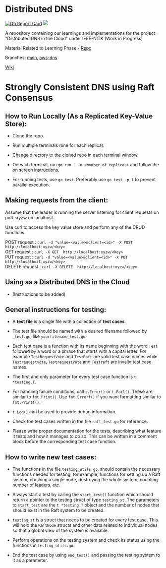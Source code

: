 # Distributed DNS

[![Go Report Card](https://goreportcard.com/badge/github.com/krithikvaidya/distributed-dns)](https://goreportcard.com/report/github.com/krithikvaidya/distributed-dns)
[![](https://godoc.org/github.com/krithikvaidya/distributed-dns?status.svg)](https://godoc.org/github.com/krithikvaidya/distributed-dns)

A repository containing our learnings and implementations for the project "Distributed DNS in the Cloud" under IEEE-NITK (Work in Progress)

Material Related to Learning Phase - [Repo](https://github.com/krithikvaidya/distdns-learning)

Branches: [main](https://github.com/krithikvaidya/distributed-dns), [aws-dns](https://github.com/krithikvaidya/distributed-dns/tree/aws-dns)

[Wiki](https://github.com/krithikvaidya/distributed-dns/wiki)

# Strongly Consistent DNS using Raft Consensus

## How to Run Locally (As a Replicated Key-Value Store):

- Clone the repo.

- Run multiple terminals (one for each replica).

- Change directory to the cloned repo in each terminal window.

- On each terminal, run ```go run . -n <number_of_replicas>``` and follow the on screen instructions.

- For running tests, use ```go test```. Preferably use ```go test -p 1``` to prevent parallel execution.

## Making requests from the client:

Assume that the leader is running the server listening for client requests on port :xyzw on localhost.

Use curl to access the key value store and perform any of the CRUD functions<br>

POST request : ```curl -d "value=<value>&client=<id>" -X POST http://localhost:xyzw/<key>```<br>
GET request : ```curl -X GET  http://localhost:xyzw/<key>```<br>
PUT request : ```curl -d "value=<value>&client=<id>" -X PUT http://localhost:xyzw/<key>```<br>
DELETE request : ```curl -X DELETE  http://localhost:xyzw/<key>```<br>

## Using as a Distributed DNS in the Cloud

- (Instructions to be added)

## General instructions for testing:

- A **test file** is a single file with a collection of **test cases**.

- The test file should be named with a desired filename followed by `_test.go`, like `yourfilename_test.go`.

- Each test case is a function with its name beginning with the word `Test` followed by a word or a phrase that starts with a capital letter. For example `TestRequestVote` and `TestRaft` are valid test case names while `Testrequestvote`, `TestrequestVote` and `Testraft` are invalid test case names.

- The first and only parameter for every test case function is `t *testing.T`.

- For handling failure conditions, call `t.Error()` or `t.Fail()`. These are similar to `fmt.Print()`. Use `fmt.Errorf()` if you want formatting similar to `fmt.Printf()`.

- `t.Log()` can be used to provide debug information.

- Check the test cases written in the file `raft_test.go` for reference.

- Please write proper documentation for the tests, describing what feature it tests and how it manages to do so. This can be written in a comment block before the corresponding test case function.

## How to write new test cases:

- The functions in the file `testing_utils.go`, should contain the necessary functions needed for testing, for example, functions for setting up a Raft system, crashing a single node, destroying the whole system, counting number of leaders, etc.

- Always start a test by calling the `start_test()` function which should return a pointer to the testing struct of type `testing_st`. The parameters to `start_test` are the `t *testing.T` object and the number of nodes that should exist in the Raft system to be created.

- `testing_st` is a struct that needs to be created for every test case. This will hold the `RaftNode` structs and other data related to individual nodes so that a global view of the system is available.

- Perform operations on the testing system and check its status using the functions in `testing_utils.go`.

- End the test case by using `end_test()` and passing the testing system to it as a parameter.

